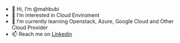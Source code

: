 - 👋 Hi, I’m @mahbubi
- 👀 I’m interested in Cloud Enviroment
- 🌱 I’m currently learning Openstack, Azure, Google Cloud and Other Cloud Provider
- 📫 Reach me on [Linkedin](https://www.linkedin.com/in/mahbubi-hamdani/)

<!---
mahbubi/mahbubi is a ✨ special ✨ repository because its `README.md` (this file) appears on your GitHub profile.
You can click the Preview link to take a look at your changes.
--->
